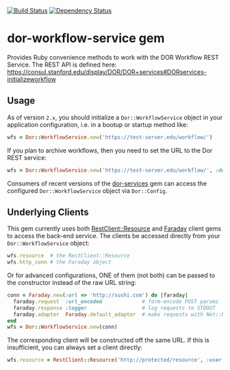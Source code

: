 [![Build Status](https://travis-ci.org/sul-dlss/dor-workflow-service.svg?branch=master)](https://travis-ci.org/sul-dlss/dor-workflow-service)
[![Dependency Status](https://gemnasium.com/sul-dlss/dor-workflow-service.svg)](https://gemnasium.com/sul-dlss/dor-workflow-service)

# dor-workflow-service gem

Provides Ruby convenience methods to work with the DOR Workflow REST Service. The REST API is defined here:
https://consul.stanford.edu/display/DOR/DOR+services#DORservices-initializeworkflow

## Usage

As of version `2.x`, you should initialize a `Dor::WorkflowService` object in your application configuration, i.e. in a bootup or startup method like:

```ruby
wfs = Dor::WorkflowService.new('https://test-server.edu/workflow/')
```

If you plan to archive workflows, then you need to set the URL to the Dor REST service:

```ruby
wfs = Dor::WorkflowService.new('https://test-server.edu/workflow/', :dor_services_url => 'https://sul-lyberservices-dev.stanford.edu/dor')
```

Consumers of recent versions of the [dor-services](https://github.com/sul-dlss/dor-services) gem can access the configured `Dor::WorkflowService` object via `Dor::Config`.

## Underlying Clients

This gem currently uses both [RestClient::Resource](https://github.com/rest-client/rest-client/blob/master/lib/restclient/resource.rb)
and [Faraday](https://github.com/lostisland/faraday) client gems to access the back-end service.  The clients be accessed directly from your `Dor::WorkflowService` object:

```ruby
wfs.resource  # the RestClient::Resource
wfs.http_conn # the Faraday object
```

Or for advanced configurations, ONE of them (not both) can be passed to the constructor instead of the raw URL string:

```ruby
conn = Faraday.new(:url => 'http://sushi.com') do |faraday|
  faraday.request  :url_encoded             # form-encode POST params
  faraday.response :logger                  # log requests to STDOUT
  faraday.adapter  Faraday.default_adapter  # make requests with Net::HTTP
end
wfs = Dor::WorkflowService.new(conn)
```

The corresponding client will be constructed off the same URL.  If this is insufficient, you can always set a client directly:

```ruby
wfs.resource = RestClient::Resource('http://protected/resource', :user => 'user', :password => 'password', :read_timeout => 10)
```
